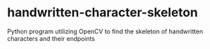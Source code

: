 # handwritten-character-skeleton
Python program utilizing OpenCV to find the skeleton of handwritten characters and their endpoints
